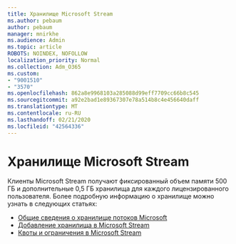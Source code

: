 ```yaml
---
title: Хранилище Microsoft Stream
ms.author: pebaum
author: pebaum
manager: mnirkhe
ms.audience: Admin
ms.topic: article
ROBOTS: NOINDEX, NOFOLLOW
localization_priority: Normal
ms.collection: Adm_O365
ms.custom:
- "9001510"
- "3570"
ms.openlocfilehash: 862a8e9968103a285088d99eff7709cc66b8c545
ms.sourcegitcommit: a92e2bad1e89367307e78a514b8c4e456640daff
ms.translationtype: MT
ms.contentlocale: ru-RU
ms.lasthandoff: 02/21/2020
ms.locfileid: "42564336"
---
```

# <a name="microsoft-stream-storage"></a>Хранилище Microsoft Stream

Клиенты Microsoft Stream получают фиксированный объем памяти 500 ГБ и дополнительные 0,5 ГБ хранилища для каждого лицензированного пользователя.
Более подробную информацию о хранилище можно узнать в следующих статьях:

- [Общие сведения о хранилище потоков Microsoft](https://docs.microsoft.com/stream/license-overview#storage)
- [Добавление хранилища в Microsoft Stream](https://docs.microsoft.com/stream/storage-add-on)
- [Квоты и ограничения в Microsoft Stream](https://docs.microsoft.com/stream/quotas-and-limitations)
